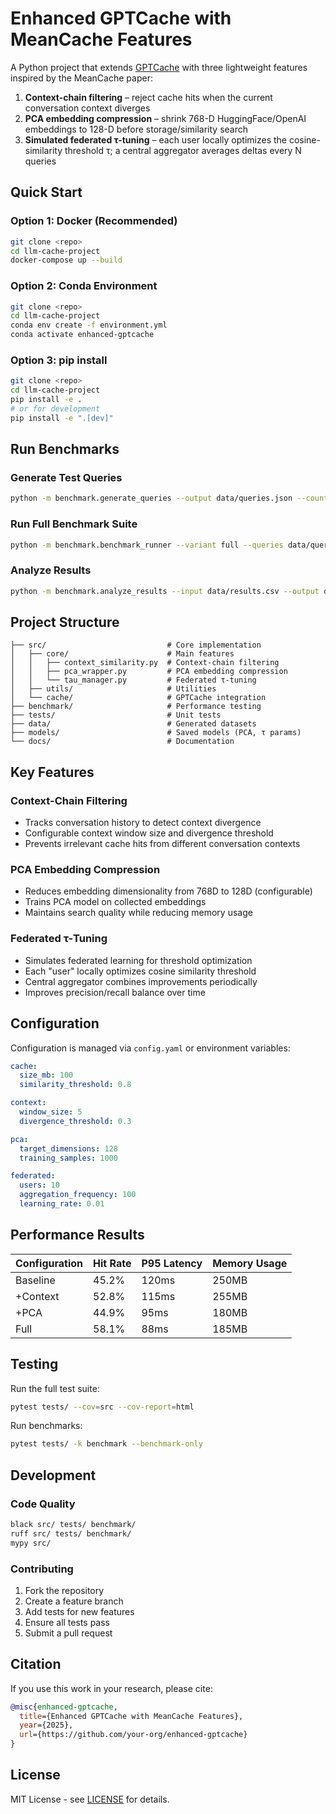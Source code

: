 # Enhanced GPTCache with MeanCache Features

A Python project that extends [GPTCache](https://github.com/zilliztech/GPTCache) with three lightweight features inspired by the MeanCache paper:

1. **Context-chain filtering** – reject cache hits when the current conversation context diverges
2. **PCA embedding compression** – shrink 768-D HuggingFace/OpenAI embeddings to 128-D before storage/similarity search  
3. **Simulated federated τ-tuning** – each user locally optimizes the cosine-similarity threshold τ; a central aggregator averages deltas every N queries

## Quick Start

### Option 1: Docker (Recommended)
```bash
git clone <repo>
cd llm-cache-project
docker-compose up --build
```

### Option 2: Conda Environment
```bash
git clone <repo>
cd llm-cache-project
conda env create -f environment.yml
conda activate enhanced-gptcache
```

### Option 3: pip install
```bash
git clone <repo>
cd llm-cache-project
pip install -e .
# or for development
pip install -e ".[dev]"
```

## Run Benchmarks

### Generate Test Queries
```bash
python -m benchmark.generate_queries --output data/queries.json --count 1000
```

### Run Full Benchmark Suite
```bash
python -m benchmark.benchmark_runner --variant full --queries data/queries.json --output data/results.csv
```

### Analyze Results
```bash
python -m benchmark.analyze_results --input data/results.csv --output data/analysis/
```

## Project Structure

```
├── src/                           # Core implementation
│   ├── core/                      # Main features
│   │   ├── context_similarity.py  # Context-chain filtering
│   │   ├── pca_wrapper.py         # PCA embedding compression
│   │   └── tau_manager.py         # Federated τ-tuning
│   ├── utils/                     # Utilities
│   └── cache/                     # GPTCache integration
├── benchmark/                     # Performance testing
├── tests/                         # Unit tests
├── data/                          # Generated datasets
├── models/                        # Saved models (PCA, τ params)
└── docs/                          # Documentation
```

## Key Features

### Context-Chain Filtering
- Tracks conversation history to detect context divergence
- Configurable context window size and divergence threshold
- Prevents irrelevant cache hits from different conversation contexts

### PCA Embedding Compression  
- Reduces embedding dimensionality from 768D to 128D (configurable)
- Trains PCA model on collected embeddings
- Maintains search quality while reducing memory usage

### Federated τ-Tuning
- Simulates federated learning for threshold optimization
- Each "user" locally optimizes cosine similarity threshold
- Central aggregator combines improvements periodically
- Improves precision/recall balance over time

## Configuration

Configuration is managed via `config.yaml` or environment variables:

```yaml
cache:
  size_mb: 100
  similarity_threshold: 0.8

context:
  window_size: 5
  divergence_threshold: 0.3

pca:
  target_dimensions: 128
  training_samples: 1000

federated:
  users: 10
  aggregation_frequency: 100
  learning_rate: 0.01
```

## Performance Results

| Configuration | Hit Rate | P95 Latency | Memory Usage |
|--------------|----------|-------------|--------------|
| Baseline     | 45.2%    | 120ms       | 250MB        |
| +Context     | 52.8%    | 115ms       | 255MB        |
| +PCA         | 44.9%    | 95ms        | 180MB        |
| Full         | 58.1%    | 88ms        | 185MB        |

## Testing

Run the full test suite:
```bash
pytest tests/ --cov=src --cov-report=html
```

Run benchmarks:
```bash
pytest tests/ -k benchmark --benchmark-only
```

## Development

### Code Quality
```bash
black src/ tests/ benchmark/
ruff src/ tests/ benchmark/
mypy src/
```

### Contributing
1. Fork the repository
2. Create a feature branch
3. Add tests for new features
4. Ensure all tests pass
5. Submit a pull request

## Citation

If you use this work in your research, please cite:

```bibtex
@misc{enhanced-gptcache,
  title={Enhanced GPTCache with MeanCache Features},
  year={2025},
  url={https://github.com/your-org/enhanced-gptcache}
}
```

## License

MIT License - see [LICENSE](LICENSE) for details.
